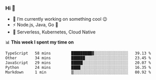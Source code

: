 ### Hi 👋

<!--
**nodejh/nodejh** is a ✨ _special_ ✨ repository because its `README.md` (this file) appears on your GitHub profile.

Here are some ideas to get you started:

- 🔭 I’m currently working on ...
- 🌱 I’m currently learning ...
- 👯 I’m looking to collaborate on ...
- 🤔 I’m looking for help with ...
- 💬 Ask me about ...
- 📫 How to reach me: ...
- 😄 Pronouns: ...
- ⚡ Fun fact: ...
-->

- 🔭 I’m currently working on something cool :wink:
- ⚡ Node.js, Java, Go :thought_balloon:
- 🤖 Serverless, Kubernetes, Cloud Native

📊 **This week I spent my time on**

<!--START_SECTION:waka-->

```txt
TypeScript   58 mins         █████████▓░░░░░░░░░░░░░░░   39.13 %
Other        34 mins         ██████░░░░░░░░░░░░░░░░░░░   23.45 %
JavaScript   29 mins         █████░░░░░░░░░░░░░░░░░░░░   20.07 %
Python       24 mins         ████░░░░░░░░░░░░░░░░░░░░░   16.35 %
Markdown     1 min           ▒░░░░░░░░░░░░░░░░░░░░░░░░   00.92 %
```

<!--END_SECTION:waka-->


<!--
:traffic_light: **Visitors**

![visitors](https://visitor-badge.glitch.me/badge?page_id=nodejh.nodejh)
-->
